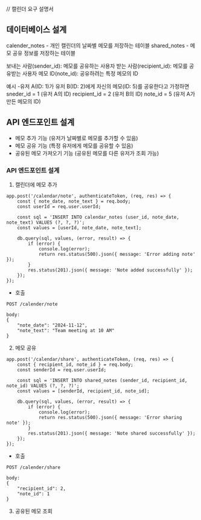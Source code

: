 // 캘린더 요구 설명서

## 데이터베이스 설계
calender_notes - 개인 캘린더의 날짜별 메모를 저장하는 테이블
shared_notes - 메모 공유 정보를 저장하는 테이블

보내는 사람(sender_id): 메모를 공유하는 사용자
받는 사람(recipient_id): 메모를 공유받는 사용자
메모 ID(note_id): 공유하려는 특정 메모의 ID

예시
-유저 A(ID: 1)가 유저 B(ID: 2)에게 자신의 메모(ID: 5)를 공유한다고 가정하면
sneder_id = 1 (유저 A의 ID)
recipient_id = 2 (유저 B의 ID)
note_id = 5 (유저 A가 만든 메모의 ID)


## API 엔드포인트 설계
- 메모 추가 기능 (유저가 날짜별로 메모를 추가할 수 있음)
- 메모 공유 기능 (특정 유저에게 메모를 공유할 수 있음)
- 공유된 메모 가져오기 기능 (공유된 메모를 다른 유저가 조회 가능)

### API 엔드포인트 설계
1. 캘린더에 메모 추가
```
app.post('/calendar/note', authenticateToken, (req, res) => {
    const { note_date, note_text } = req.body;
    const userId = req.user.userId;

    const sql = 'INSERT INTO calendar_notes (user_id, note_date, note_text) VALUES (?, ?, ?)';
    const values = [userId, note_date, note_text];

    db.query(sql, values, (error, result) => {
        if (error) {
            console.log(error);
            return res.status(500).json({ message: 'Error adding note' });
        }
        res.status(201).json({ message: 'Note added successfully' });
    });
});
```
- 호출
```
POST /calender/note
```
```
body:
{
    "note_date": "2024-11-12",
    "note_text": "Team meeting at 10 AM"
}
```

2. 메모 공유
```
app.post('/calendar/share', authenticateToken, (req, res) => {
    const { recipient_id, note_id } = req.body;
    const senderId = req.user.userId;

    const sql = 'INSERT INTO shared_notes (sender_id, recipient_id, note_id) VALUES (?, ?, ?)';
    const values = [senderId, recipient_id, note_id];

    db.query(sql, values, (error, result) => {
        if (error) {
            console.log(error);
            return res.status(500).json({ message: 'Error sharing note' });
        }
        res.status(201).json({ message: 'Note shared successfully' });
    });
});
```

- 호출
```
POST /calender/share
```
```
body:
{
    "recipient_id": 2,
    "note_id": 1
}
```

3. 공유된 메모 조회





